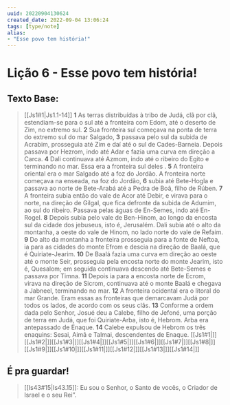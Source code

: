 ```yaml
---
uuid: 20220904130624
created_date: 2022-09-04 13:06:24
tags: [type/note]
alias:
- "Esse povo tem história!"
---
```


# Lição 6 - Esse povo tem história!

## Texto Base: 
>[[Js1#1|Js1.1-14]] 
>**1** As terras distribuídas à tribo de Judá, clã por clã, estendiam-se para o sul até a fronteira com Edom, até o deserto de Zim, no extremo sul.
>**2** Sua fronteira sul começava na ponta de terra do extremo sul do mar Salgado,
>**3** passava pelo sul da subida de Acrabim, prosseguia até Zim e daí até o sul de Cades-Barneia. Depois passava por Hezrom, indo até Adar e fazia uma curva em direção a Carca.
>**4** Dali continuava até Azmom, indo até o ribeiro do Egito e terminando no mar. Essa era a fronteira sul deles .
>**5** A fronteira oriental era o mar Salgado até a foz do Jordão. A fronteira norte começava na enseada, na foz do Jordão,
>**6** subia até Bete-Hogla e passava ao norte de Bete-Arabá até a Pedra de Boã, filho de Rúben.
>**7** A fronteira subia então do vale de Acor até Debir, e virava para o norte, na direção de Gilgal, que fica defronte da subida de Adumim, ao sul do ribeiro. Passava pelas águas de En-Semes, indo até En-Rogel.
>**8** Depois subia pelo vale de Ben-Hinom, ao longo da encosta sul da cidade dos jebuseus, isto é, Jerusalém. Dali subia até o alto da montanha, a oeste do vale de Hinom, no lado norte do vale de Refaim.
>**9** Do alto da montanha a fronteira prosseguia para a fonte de Neftoa, ia para as cidades do monte Efrom e descia na direção de Baalá, que é Quiriate-Jearim.
>**10** De Baalá fazia uma curva em direção ao oeste até o monte Seir, prosseguia pela encosta norte do monte Jearim, isto é, Quesalom; em seguida continuava descendo até Bete-Semes e passava por Timna.
>**11** Depois ia para a encosta norte de Ecrom, virava na direção de Sicrom, continuava até o monte Baalá e chegava a Jabneel, terminando no mar.
>**12** A fronteira ocidental era o litoral do mar Grande. Eram essas as fronteiras que demarcavam Judá por todos os lados, de acordo com os seus clãs.
>**13** Conforme a ordem dada pelo Senhor, Josué deu a Calebe, filho de Jefoné, uma porção de terra em Judá, que foi Quiriate-Arba, isto é, Hebrom. Arba era antepassado de Enaque.
>**14** Calebe expulsou de Hebrom os três enaquins: Sesai, Aimã e Talmai, descendentes de Enaque.
>[[Js1#1|]][[Js1#2|]][[Js1#3|]][[Js1#4|]][[Js1#5|]][[Js1#6|]][[Js1#7|]][[Js1#8|]][[Js1#9|]][[Js1#10|]][[Js1#11|]][[Js1#12|]][[Js1#13|]][[Js1#14|]]


## É pra guardar!
>[[Is43#15|Is43.15]]: Eu sou o Senhor, o Santo de vocês, o Criador de Israel e o seu Rei”.

